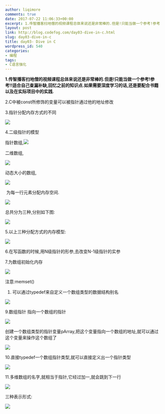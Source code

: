 ```yaml
---
author: liqimore
comments: true
date: 2017-07-22 11:06:33+00:00
excerpt: 1.传智播客扫地僧的视频课程总体来说还是非常棒的.但是!只能当做一个参考!参考!!适合自己查漏补缺,回忆之前的知识点.如果需要深度学习的话,还是要配合书籍以及在实际项目中的实践.
layout: post
link: http://blog.codefog.com/day03-dive-in-c.html
slug: day03-dive-in-c
title: day03- Dive in C
wordpress_id: 540
categories:
- 编程
tags:
- C语言强化
---
```


**1.传智播客扫地僧的视频课程总体来说还是非常棒的.但是!只能当做一个参考!参考!!适合自己查漏补缺,回忆之前的知识点.如果需要深度学习的话,还是要配合书籍以及在实际项目中的实践.**

2.C中被const所修饰的变量可以被指针通过他的地址修改

3.指针分配内存方式的不同

![](https://static.timelovelife.com/qiniu/old/2017/07/8ff54f6b38cd235b813e31400196dff0.png)

4.二级指针的模型

指针数组,![](https://static.timelovelife.com/qiniu/old/2017/07/3ec51994cfd09876abc62ef5b5b6e7f7.png)

二维数组,

![](https://static.timelovelife.com/qiniu/old/2017/07/5de559fdbd7757bc402b2497cc664164.png)

动态大小的数组,

![](https://static.timelovelife.com/qiniu/old/2017/07/f80ef811a01c4a5ecdfacd45d39237dc.png)

 为每一行元素分配内存空间.

![](https://static.timelovelife.com/qiniu/old/2017/07/df86c94182253f0dbf2fc4e54ef03f68.png)

总共分为三种,分别如下图:

![](https://static.timelovelife.com/qiniu/old/2017/07/db4e6a83bdf099f007c64e14d3eeba96.png)

5.以上三种分配方式的内存模型:

![](https://static.timelovelife.com/qiniu/old/2017/07/396a81c04d5daf89003782bb745c13d1.png)

6.在写函数的时候,用N级指针的形参,去改变N-1级指针的实参

7.为数组初始化内存

![](https://static.timelovelife.com/qiniu/old/2017/07/3c1d9fea674be67ba3908c2498dfeb1b.png)

注意:memset()





  1. 可以通过typedef来自定义一个数组类型的数据结构别名



![](https://static.timelovelife.com/qiniu/old/2017/07/548799f80fc2caafdd216f4434f382d7.png)

9.数组指针 指向一个数组的指针

![](https://static.timelovelife.com/qiniu/old/2017/07/0f379f307b71bb5bf2b6fd895a96e82f.png)

创建一个数组类型的指针变量pArray,把这个变量指向一个数组的地址,就可以通过这个变量来操作这个数组了

![](https://static.timelovelife.com/qiniu/old/2017/07/407a460d324ea2713c451f201e928066.png)

10.直接typedef一个数组指针类型,就可以直接定义出一个指针类型

![](https://static.timelovelife.com/qiniu/old/2017/07/a9564221dd6f999d57718426359f20ee.png)

11.多维数组的名字,就相当于指针,它经过加一,就会跳到下一行

![](https://static.timelovelife.com/qiniu/old/2017/07/0c5a7a3daeb131355bcac40367980b7b.png)

三种表示形式:

![](https://static.timelovelife.com/qiniu/old/2017/07/a40a87874e62182f196c2fe69d497584.png)
